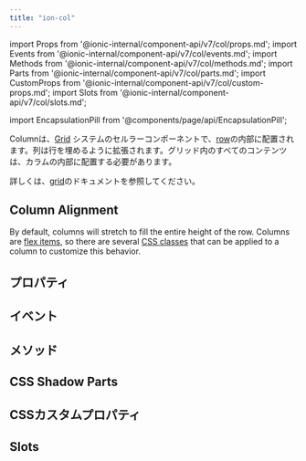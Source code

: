```yaml
---
title: "ion-col"
---
```

import Props from '@ionic-internal/component-api/v7/col/props.md';
import Events from '@ionic-internal/component-api/v7/col/events.md';
import Methods from '@ionic-internal/component-api/v7/col/methods.md';
import Parts from '@ionic-internal/component-api/v7/col/parts.md';
import CustomProps from '@ionic-internal/component-api/v7/col/custom-props.md';
import Slots from '@ionic-internal/component-api/v7/col/slots.md';

<head>
  <title>ion-col: Column Component Padding, Size and Other Properties</title>
  <meta name="description" content="ion-colは、rowの内側に入るカラムコンポーネントです。グリッド内のコンテンツは、カラムの中に入ります。列のパディング、サイズ、その他のプロパティについては、こちらをご覧ください。" />
</head>

import EncapsulationPill from '@components/page/api/EncapsulationPill';

<EncapsulationPill type="shadow" />


Columnは、[Grid](./grid) システムのセルラーコンポーネントで、[row](./row)の内部に配置されます。列は行を埋めるように拡張されます。グリッド内のすべてのコンテンツは、カラムの内部に配置する必要があります。

詳しくは、[grid](./grid)のドキュメントを参照してください。


## Column Alignment

By default, columns will stretch to fill the entire height of the row. Columns are [flex items](https://developer.mozilla.org/en-US/docs/Glossary/Flex_Item), so there are several [CSS classes](/docs/layout/css-utilities#flex-item-properties) that can be applied to a column to customize this behavior.




## プロパティ
<Props />

## イベント
<Events />

## メソッド
<Methods />

## CSS Shadow Parts
<Parts />

## CSSカスタムプロパティ
<CustomProps />

## Slots
<Slots />
